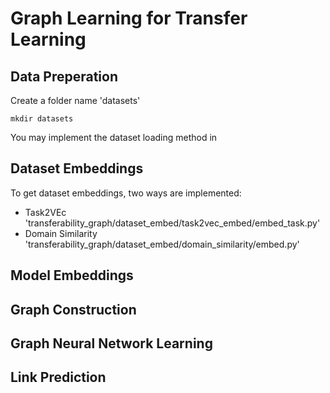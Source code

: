 # Graph Learning for Transfer Learning

## Data Preperation

Create a folder name 'datasets'
```
mkdir datasets
```
You may implement the dataset loading method in 

## Dataset Embeddings
To get dataset embeddings, two ways are implemented:
- Task2VEc
'transferability_graph/dataset_embed/task2vec_embed/embed_task.py'
- Domain Similarity
'transferability_graph/dataset_embed/domain_similarity/embed.py'

## Model Embeddings

## Graph Construction

## Graph Neural Network Learning

## Link Prediction

